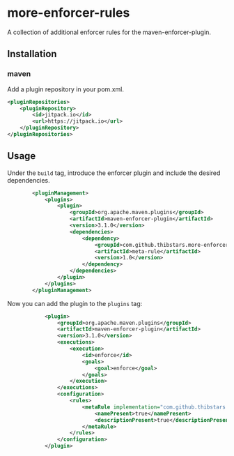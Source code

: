 # more-enforcer-rules #
A collection of additional enforcer rules for the maven-enforcer-plugin.

## Installation ##
### maven ###
Add a plugin repository in your pom.xml.
````xml    
<pluginRepositories>
    <pluginRepository>
        <id>jitpack.io</id>
        <url>https://jitpack.io</url>
    </pluginRepository>
</pluginRepositories>
````

## Usage ##
Under the `build` tag, introduce the enforcer plugin and include the desired dependencies.
````xml
        <pluginManagement>
            <plugins>
                <plugin>
                    <groupId>org.apache.maven.plugins</groupId>
                    <artifactId>maven-enforcer-plugin</artifactId>
                    <version>3.1.0</version>
                    <dependencies>
                        <dependency>
                            <groupId>com.github.thibstars.more-enforcer-rules</groupId>
                            <artifactId>meta-rule</artifactId>
                            <version>1.0</version>
                        </dependency>
                    </dependencies>
                </plugin>
            </plugins>
        </pluginManagement>
````
Now you can add the plugin to the `plugins` tag:
````xml
            <plugin>
                <groupId>org.apache.maven.plugins</groupId>
                <artifactId>maven-enforcer-plugin</artifactId>
                <version>3.1.0</version>
                <executions>
                    <execution>
                        <id>enforce</id>
                        <goals>
                            <goal>enforce</goal>
                        </goals>
                    </execution>
                </executions>
                <configuration>
                    <rules>
                        <metaRule implementation="com.github.thibstars.meta.MetaRule">
                            <namePresent>true</namePresent>
                            <descriptionPresent>true</descriptionPresent>
                        </metaRule>
                    </rules>
                </configuration>
            </plugin>
````